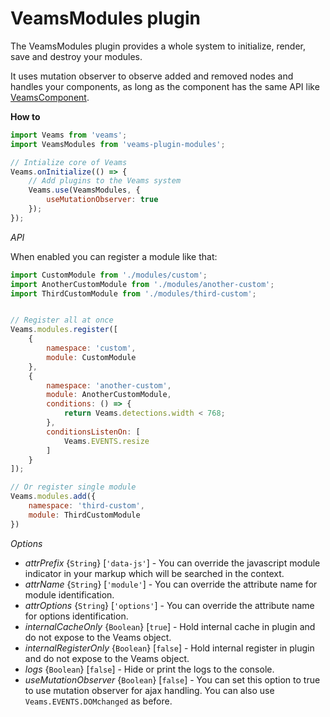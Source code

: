 # VeamsModules plugin

The VeamsModules plugin provides a whole system to initialize, render, save and destroy your modules.

It uses mutation observer to observe added and removed nodes and handles your components, as long as the component has the same API like [VeamsComponent](#veamscomponent).

__How to__

```js
import Veams from 'veams';
import VeamsModules from 'veams-plugin-modules';

// Intialize core of Veams
Veams.onInitialize(() => {
   	// Add plugins to the Veams system
	Veams.use(VeamsModules, {
	    useMutationObserver: true
	});
});
```

_API_

When enabled you can register a module like that:

```js
import CustomModule from './modules/custom';
import AnotherCustomModule from './modules/another-custom';
import ThirdCustomModule from './modules/third-custom';


// Register all at once
Veams.modules.register([
	{
        namespace: 'custom',
        module: CustomModule
    },
    {
        namespace: 'another-custom',
        module: AnotherCustomModule,
        conditions: () => {
            return Veams.detections.width < 768;
        },
        conditionsListenOn: [
            Veams.EVENTS.resize
        ]
    }
]);

// Or register single module 
Veams.modules.add({
	namespace: 'third-custom',
	module: ThirdCustomModule
})
```

_Options_

- _attrPrefix_ {`String`} [`'data-js'`] - You can override the javascript module indicator in your markup which will be searched in the context.
- _attrName_ {`String`} [`'module'`] - You can override the attribute name for module identification.
- _attrOptions_ {`String`} [`'options'`] - You can override the attribute name for options identification.
- _internalCacheOnly_ {`Boolean`} [`true`] - Hold internal cache in plugin and do not expose to the Veams object.
- _internalRegisterOnly_ {`Boolean`} [`false`] - Hold internal register in plugin and do not expose to the Veams object.
- _logs_ {`Boolean`} [`false`] - Hide or print the logs to the console.
- _useMutationObserver_ {`Boolean`} [`false`] - You can set this option to true to use mutation observer for ajax handling. You can also use `Veams.EVENTS.DOMchanged` as before.